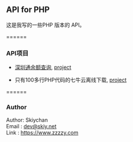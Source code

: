 ## API for PHP
这是我写的一些PHP 版本的 API。

======
### API项目
- [深圳通余额查询](docs/shenzhentong.md), [project](api/shenzhentong.php)

> [演示]:(http://api.oupag.com/dev/api/shenzhentong.php?cardno=328375558)
   
- 只有100多行PHP代码的七牛云离线下载, [project](api/qiniu.php)    

======
### Author
Author: Skiychan    
Email : dev@skiy.net    
Link  : https://www.zzzzy.com   


